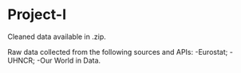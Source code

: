 # Project-I

Cleaned data available in .zip.

Raw data collected from the following sources and APIs:
-Eurostat;
-UHNCR;
-Our World in Data.
